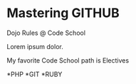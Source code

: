 Mastering GITHUB
===

Dojo Rules @ Code School

Lorem ipsum dolor.

My favorite Code School path is Electives

*PHP
*GIT
*RUBY
